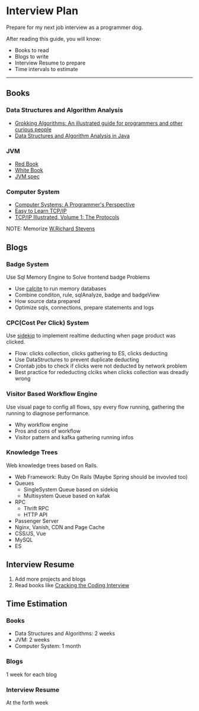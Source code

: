 Interview Plan
==============

Prepare for my next job interview as a programmer dog.

After reading this guide, you will know:

* Books to read
* Blogs to write
* Interview Resume to prepare
* Time intervals to estimate

--------------------------------------------------------------------------------

Books
-----
### Data Structures and Algorithm Analysis
- [Grokking Algorithms: An illustrated guide for programmers and other curious people](https://www.amazon.com/Grokking-Algorithms-illustrated-programmers-curious/dp/1617292230/ref=sr_1_1?ie=UTF8&qid=1519440970&sr=8-1&keywords=Grokking+Algorithms)
- [Data Structures and Algorithm Analysis in Java](https://www.amazon.com/Data-Structures-Algorithm-Analysis-Java/dp/0132576279/ref=sr_1_1?s=books&ie=UTF8&qid=1519441056&sr=1-1&keywords=Data+Structures+Algorithm+Analysis+java)

### JVM
- [Red Book](https://www.amazon.cn/dp/B073LZD7KB/ref=sr_1_3?ie=UTF8&qid=1519441214&sr=8-3&keywords=jvm)
- [White Book](https://www.amazon.cn/dp/B00D2ID4PK/ref=sr_1_1?ie=UTF8&qid=1519441214&sr=8-1&keywords=jvm)
- [JVM spec](https://docs.oracle.com/javase/specs/jvms/se8/jvms8.pdf)

### Computer System
- [Computer Systems: A Programmer's Perspective](https://www.amazon.com/Computer-Systems-Programmers-Perspective-2nd/dp/0136108040/ref=sr_1_3?s=books&ie=UTF8&qid=1519441490&sr=1-3&keywords=Computer+Systems+A+Programmer%27s+Perspective)
- [Easy to Learn TCP/IP](https://www.amazon.cn/dp/B00DMS9990/ref=sr_1_1?ie=UTF8&qid=1519441861&sr=8-1&keywords=%E5%9B%BE%E8%A7%A3tcp%2Fip)
- [TCP/IP Illustrated, Volume 1: The Protocols](https://www.amazon.com/TCP-Illustrated-Protocols-Addison-Wesley-Professional/dp/0321336313/ref=sr_1_1?s=books&ie=UTF8&qid=1519441546&sr=1-1&keywords=TCP+IP)

NOTE: Memorize [W.Richard Stevens](https://en.wikipedia.org/wiki/W._Richard_Stevens)

Blogs
-----
### Badge System
Use Sql Memory Engine to Solve frontend badge Problems

- Use [calcite](https://calcite.apache.org/) to run memory databases
- Combine conditon, rule, sqlAnalyze, badge and badgeView
- How source data prepared
- Optimize sqls, connections, prepare statements and logs

### CPC(Cost Per Click) System
Use [sidekiq](https://sidekiq.org/) to implement realtime deducting when page product was clicked.

- Flow: clicks collection, clicks gathering to ES, clicks deducting
- Use DataStructures to prevent duplicate deducting
- Crontab jobs to check if clicks were not deducted by network problem
- Best practice for rededucting clciks when clicks collection was dreadly wrong

### Visitor Based Workflow Engine
Use visual page to config all flows, spy every flow running, gathering the running to diagnose performance.

- Why workflow engine
- Pros and cons of workflow
- Visitor pattern and kafka gathering running infos

### Knowledge Trees
Web knowledge trees based on Rails.

- Web Framework: Ruby On Rails (Maybe Spring should be invovled too)
- Queues
  + SingleSystem Queue based on sidekiq
  + Multisystem Queue based on kafak
- RPC
  + Thrift RPC
  + HTTP API
- Passenger Server
- Nginx, Vanish, CDN and Page Cache
- CSS/JS, Vue
- MySQL
- ES

Interview Resume
----------------
1. Add more projects and blogs
2. Read books like [Cracking the Coding Interview](https://www.amazon.com/s/?ie=UTF8&keywords=cracking+the+coding+interviews&tag=googhydr-20&index=aps&hvadid=241666619915&hvpos=1t1&hvnetw=g&hvrand=10469926032186193730&hvpone=&hvptwo=&hvqmt=e&hvdev=c&hvdvcmdl=&hvlocint=&hvlocphy=9031956&hvtargid=kwd-302976838943&ref=pd_sl_4n1d01w4zj_e)

Time Estimation
---------------
### Books
- Data Structures and Algorithms: 2 weeks
- JVM: 2 weeks
- Computer System: 1 month

### Blogs
1 week for each blog

### Interview Resume
At the forth week
